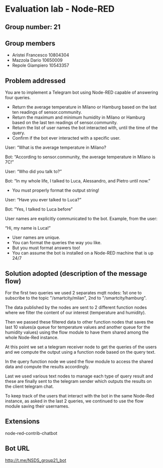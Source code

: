 # Evaluation lab - Node-RED

## Group number: 21

## Group members

- Aristei Francesco 10804304
- Mazzola Dario 10650009
- Repole Giampiero 10543357

## Problem addressed

You are to implement a Telegram bot using Node-RED capable of answering four queries.
- Return the average temperature in Milano or Hamburg based on the last ten readings of sensor.community.
- Return the maximum and minimum humidity in Milano or Hamburg based on the last ten readings of sensor.community.
- Return the list of user names the bot interacted with, until the time of the query.
- Confirm if the bot ever interacted with a specific user.

User: “What is the average temperature in Milano?

Bot: “According to sensor.community, the average temperature in Milano is 7C!”

User: “Who did you talk to?”

Bot: “In my whole life, I talked to Luca, Alessandro, and Pietro until now.”

- You must properly format the output string!

User: “Have you ever talked to Luca?”

Bot: ”Yes, I talked to Luca before”

User names are explicitly communicated to the bot.
Example, from the user: 

“Hi, my name is Luca!”

- User names are unique.
- You can format the queries the way you like.
- But you must format answers too!
- You can assume the bot is installed on a Node-RED machine that is up 24/7

## Solution adopted (description of the message flow)

For the first two queries we used 2 separates mqtt nodes: 1st one to subscribe to the topic "/smartcity/milan", 2nd to "/smartcity/hamburg".

The data published by the nodes are sent to 2 different function nodes where we filter the content of our interest (temperature and humidity).

Then we passed these filtered data to other function nodes that saves the last 10 values(a queue for temperature values and another queue for the humidity values) using the flow module to have them shared among the whole Node-Red instance.

At this point we set a telegram receiver node to get the queries of the users and we compute the output using a function node based on the query text.

In the query function node we used the flow module to access the shared data and compute the results accordingly.

Last we used various text nodes to manage each type of query result and these are finally sent to the telegram sender which outputs the results on the client telegram chat.

To keep track of the users that interact with the bot in the same Node-Red instance, as asked in the last 2 queries, we continued to use the flow module saving their usernames.

## Extensions 
node-red-contrib-chatbot

## Bot URL 
http://t.me/NSDS_group21_bot
